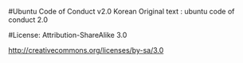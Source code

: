 #Ubuntu Code of Conduct v2.0 Korean
Original text : ubuntu code of conduct 2.0


#License: Attribution-ShareAlike 3.0

http://creativecommons.org/licenses/by-sa/3.0
